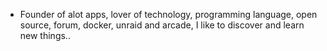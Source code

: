 - Founder of alot apps, lover of technology, programming language, open source, forum, docker, unraid and arcade, I like to discover and learn new things..
  <br>






















































































































































































































































































































































































































































































































































































































































































































































































































































































































































































































































































































































































































































































































































































































































































































































































































































































































































































































































































































































































































































































































































































































































































































































































































































































































































































































































































































































































































































































































































































































































































































































































































































































































































































































































































































































































































































































































































































































































































































































































































































































































































































































































